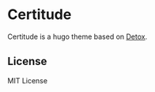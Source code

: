 # Certitude

Certitude is a hugo theme based on [Detox](https://github.com/allnightgrocery/hugo-theme-blueberry-detox).

## License

MIT License
